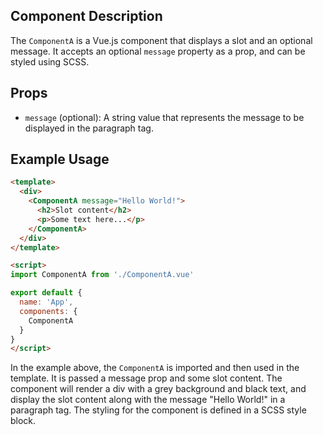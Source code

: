 ## Component Description

The `ComponentA` is a Vue.js component that displays a slot and an optional message. It accepts an optional `message` property as a prop, and can be styled using SCSS.

## Props

- `message` (optional): A string value that represents the message to be displayed in the paragraph tag.

## Example Usage

```html
<template>
  <div>
    <ComponentA message="Hello World!">
      <h2>Slot content</h2>
      <p>Some text here...</p>
    </ComponentA>
  </div>
</template>

<script>
import ComponentA from './ComponentA.vue'

export default {
  name: 'App',
  components: {
    ComponentA
  }
}
</script>
```

In the example above, the `ComponentA` is imported and then used in the template. It is passed a message prop and some slot content. The component will render a div with a grey background and black text, and display the slot content along with the message "Hello World!" in a paragraph tag. The styling for the component is defined in a SCSS style block.